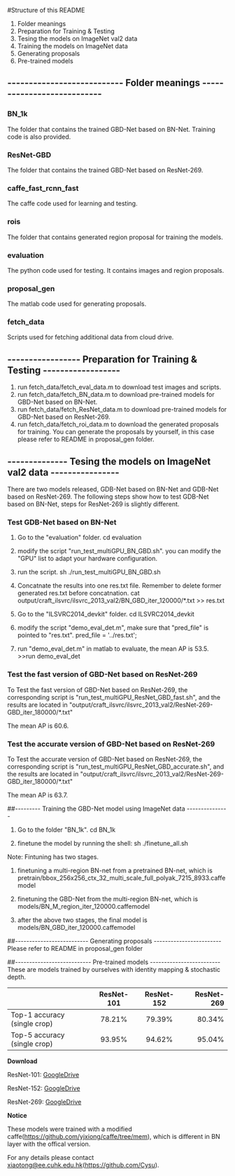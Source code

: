 #Structure of this README
1. Folder meanings
2. Preparation for Training & Testing
3. Tesing the models on ImageNet val2 data
4. Training the models on ImageNet data
5. Generating proposals
6. Pre-trained models

## --------------------------- Folder meanings ---------------------------
### BN_1k
The folder that contains the trained GBD-Net based on BN-Net. Training code is also provided.

### ResNet-GBD
The folder that contains the trained GBD-Net based on ResNet-269.

### caffe_fast_rcnn_fast
The caffe code used for learning and testing.

### rois
The folder that contains generated region proposal for training the models.

### evaluation
The python code used for testing. It contains images and region proposals.

### proposal_gen
The matlab code used for generating proposals.

### fetch_data
Scripts used for fetching additional data from cloud drive.

## ----------------- Preparation for Training & Testing ------------------
1. run fetch_data/fetch_eval_data.m to download test images and scripts.
2. run fetch_data/fetch_BN_data.m to download pre-trained models for GBD-Net based on BN-Net.
3. run fetch_data/fetch_ResNet_data.m to download pre-trained models for GBD-Net based on ResNet-269.
4. run fetch_data/fetch_roi_data.m to download the generated proposals for training. You can generate the proposals by yourself, in this case please refer to README in proposal_gen folder.

## -------------- Tesing the models on ImageNet val2 data ----------------
There are two models released, GDB-Net based on BN-Net and GDB-Net based on ResNet-269.
The following steps show how to test GDB-Net based on BN-Net, steps for ResNet-269 is slightly different.

### Test GDB-Net based on BN-Net
1. Go to the "evaluation" folder.
cd evaluation

2. modify the script "run_test_multiGPU_BN_GBD.sh".
you can modify the "GPU" list to adapt your hardware configuration.

3. run the script.
sh ./run_test_multiGPU_BN_GBD.sh

4. Concatnate the results into one res.txt file. Remember to delete former generated res.txt before concatnation.
cat output/craft_ilsvrc/ilsvrc_2013_val2/BN_GBD_iter_120000/*.txt >> res.txt

5. Go to the "ILSVRC2014_devkit" folder.
cd ILSVRC2014_devkit

6. modify the script "demo_eval_det.m", make sure that "pred_file" is pointed to "res.txt".
pred_file = '../res.txt';

7. run "demo_eval_det.m" in matlab to evaluate, the mean AP is 53.5.
\>>run demo_eval_det

### Test the fast version of GBD-Net based on ResNet-269

To Test the fast version of GBD-Net based on ResNet-269, the corresponding script is "run_test_multiGPU_ResNet_GBD_fast.sh", and the results are located in "output/craft_ilsvrc/ilsvrc_2013_val2/ResNet-269-GBD_iter_180000/*.txt"

The mean AP is 60.6.

### Test the accurate version of GBD-Net based on ResNet-269
To Test the accurate version of GBD-Net based on ResNet-269, the corresponding script is "run_test_multiGPU_ResNet_GBD_accurate.sh", and the results are located in "output/craft_ilsvrc/ilsvrc_2013_val2/ResNet-269-GBD_iter_180000/*.txt"

The mean AP is 63.7.

##--------- Training the GBD-Net model using ImageNet data ---------------
1. Go to the folder "BN_1k".
cd BN_1k

2. finetune the model by running the shell:
sh ./finetune_all.sh

Note: Fintuning has two stages.

1. finetuning a multi-region BN-net from a pretrained BN-net, which is
pretrain/bbox_256x256_ctx_32_multi_scale_full_polyak_7215_8933.caffemodel

2. finetuning the GBD-Net from the multi-region BN-net, which is
models/BN_M_region_iter_120000.caffemodel

3. after the above two stages, the final model is
models/BN_GBD_iter_120000.caffemodel

##-------------------------- Generating proposals ------------------------
Please refer to README in proposal_gen folder

##--------------------------- Pre-trained models -------------------------
These are models trained by ourselves with identity mapping & stochastic depth.

|                            | ResNet-101 | ResNet-152 | ResNet-269 |
| -------------------------- |:----------:| :---------:| ----------:|
| Top-1 accuracy (single crop) | 78.21%     | 79.39%     | 80.34%     |
| Top-5 accuracy (single crop) | 93.95%     | 94.62%     | 95.04%     |

**Download**

ResNet-101: [GoogleDrive](https://drive.google.com/drive/folders/0B67_d0rLRTQYd1NTTi1nWE9US2M?usp=sharing)

ResNet-152: [GoogleDrive](https://drive.google.com/drive/folders/0B67_d0rLRTQYX2FMMFg1QU5MYTA?usp=sharing)

ResNet-269: [GoogleDrive](https://drive.google.com/drive/folders/0B67_d0rLRTQYM0FRVk9KT3laSGM?usp=sharing)

**Notice**

These models were trained with a modified caffe(https://github.com/yjxiong/caffe/tree/mem), which is different in BN layer with the offical version.

For any details please contact xiaotong@ee.cuhk.edu.hk(https://github.com/Cysu).
